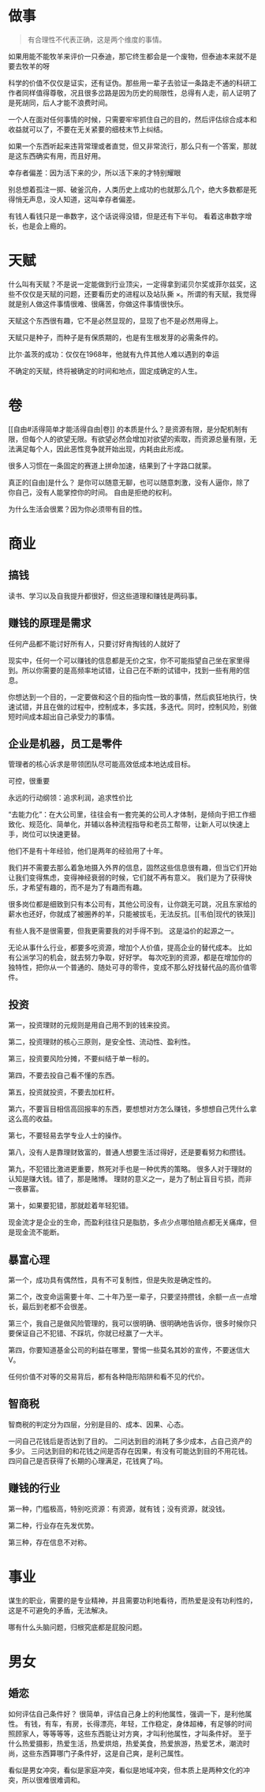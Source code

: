 # 做事

>  有合理性不代表正确，这是两个维度的事情。

如果用能不能牧羊来评价一只泰迪，那它终生都会是一个废物，但泰迪本来就不是要去牧羊的呀

科学的价值不仅仅是证实，还有证伪。那些用一辈子去验证一条路走不通的科研工作者同样值得尊敬，况且很多岔路是因为历史的局限性，总得有人走，前人证明了是死胡同，后人才能不浪费时间。

一个人在面对任何事情的时候，只需要牢牢抓住自己的目的，然后评估综合成本和收益就可以了，不要在无关紧要的细枝末节上纠结。

如果一个东西听起来违背常理或者直觉，但又非常流行，那么只有一个答案，那就是这东西确实有用，而且好用。

 幸存者偏差：因为活下来的少，所以活下来的才特别耀眼

别总想着孤注一掷、破釜沉舟，人类历史上成功的也就那么几个，绝大多数都是死得悄无声息，没人知道，这叫幸存者偏差。

有钱人看钱只是一串数字，这个话说得没错，但是还有下半句。 看着这串数字增长，也是会上瘾的。

# 天赋

什么叫有天赋？不是说一定能做到行业顶尖，一定得拿到诺贝尔奖或菲尔兹奖，这些不仅仅是天赋的问题，还要看历史的进程以及站队撕 ×。所谓的有天赋，我觉得就是别人做这件事情很难、很痛苦，你做这件事情很快乐。

天赋这个东西很有趣，它不是必然显现的，显现了也不是必然用得上。

天赋只是种子，而种子是有保质期的，也是有生根发芽的必需条件的。

比尔·盖茨的成功：仅仅在1968年，他就有九件其他人难以遇到的幸运

不确定的天赋，终将被确定的时间和地点，固定成确定的人生。

# 卷

[[自由#活得简单才能活得自由|卷]] 的本质是什么？是资源有限，是分配机制有限，但每个人的欲望无限。有欲望必然会增加对欲望的索取，而资源总量有限，无法满足每个人，因此恶性竞争就开始出现，内耗由此形成。

很多人习惯在一条固定的赛道上拼命加速，结果到了十字路口就蒙。

真正的[自由]是什么？ 是你可以随意无聊，也可以随意刺激，没有人逼你，除了你自己，没有人能掌控你的时间。 自由是拒绝的权利。

为什么生活会很累？因为你必须带有目的性。

# 商业

## 搞钱

读书、学习以及自我提升都很好，但这些道理和赚钱是两码事。

## 赚钱的原理是**需求**

任何产品都不能讨好所有人，只要讨好肯掏钱的人就好了

现实中，任何一个可以赚钱的信息都是无价之宝，你不可能指望自己坐在家里得到。所以你需要的是高频率地试错，让自己在不断的试错中，找到一些有用的信息。

你想达到一个目的，一定要做和这个目的指向性一致的事情，然后疯狂地执行，快速试错，并且在做的过程中，控制成本，多实践，多迭代。同时，控制风险，别做短时间成本超出自己承受力的事情。

## 企业是机器，员工是零件

管理者的核心诉求是带领团队尽可能高效低成本地达成目标。

可控，很重要

永远的行动纲领：追求利润，追求性价比

“去能力化”：在大公司里，往往会有一套完美的公司人才体制，是倾向于把工作细致化、规范化、简单化，并辅以各种流程指导和老员工帮带，让新人可以快速上手，岗位可以快速更替。

他们不是有十年经验，他们是两年的经验用了十年。

我们并不需要去那么着急地摄入外界的信息，固然这些信息很有趣，但当它们开始让我们变得焦虑，变得神经衰弱的时候，它们就不再有意义。 我们是为了获得快乐，才希望有趣的，而不是为了有趣而有趣。 

很多岗位都是细致到只有本公司有，其他公司没有，让你跳无可跳，况且东家给的薪水也还好，你就成了被圈养的羊，只能被拔毛，无法反抗。[[韦伯|现代的铁笼]]

有些人我不是很需要，但我更需要我的对手得不到。 这是溢价的起源之一。

无论从事什么行业，都要多吃资源，增加个人价值，提高企业的替代成本。 比如有公派学习的机会，就去努力争取，好好学。 每次吃到的资源，都是在增加你的独特性，把你从一个普通的、随处可寻的零件，变成不那么好找替代品的高价值零件。

## 投资

第一，投资理财的元规则是用自己用不到的钱来投资。

第二，投资理财的核心三原则，是安全性、流动性、盈利性。

第三，投资要风险分摊，不要纠结于单一标的。

第四，不要去投自己看不懂的东西。

第五，投资就投资，不要去加杠杆。

第六，不要盲目相信高回报率的东西，要想想对方怎么赚钱，多想想自己凭什么拿这么高的收益。

第七，不要轻易去学专业人士的操作。

第八，没有人是靠理财致富的，普通人想要生活过得好，还是要看努力和攒钱。

第九，不犯错比激进更重要，熬死对手也是一种优秀的策略。 很多人对于理财的认知是赚大钱。错了，那是赌博。 理财的意义之一，是为了制止盲目亏损，而非一夜暴富。

第十，如果要犯错，那就趁着年轻犯错。

现金流才是企业的生命，而盈利往往只是脂肪，多点少点哪怕赔点都无关痛痒，但是现金流不能断。

## 暴富心理

第一个，成功具有偶然性，具有不可复制性，但是失败是确定性的。

第二个，改变命运需要十年、二十年乃至一辈子，只要坚持攒钱，余额一点一点增长，最后到老都不会很差。

第三个，我自己是做风险管理的，我可以很明确、很明确地告诉你，很多时候你只要保证自己不犯错、不踩坑，你就已经赢了一大半。

第四，你要知道基金公司的利益在哪里，警惕一些莫名其妙的宣传，不要迷信大V。

任何价值不对等的交易背后，都有各种隐形陷阱和看不见的代价。

## 智商税

智商税的判定分为四层，分别是目的、成本、因果、心态。

一问自己花钱后是否达到了目的。 二问达到目的消耗了多少成本，占自己资产的多少。 三问达到目的和花钱之间是否存在因果，有没有可能达到目的不用花钱。 四问自己是否获得了长期的心理满足，花钱爽了吗。

## 赚钱的行业

 第一种，门槛极高，特别吃资源：有资源，就有钱；没有资源，就没钱。

第二种，行业存在先发优势。

第三种，存在信息不对称。

# 事业

谋生的职业，需要的是专业精神，并且需要功利地看待，而热爱是没有功利性的，这是不可避免的矛盾，无法解决。

哪有什么头脑问题，归根究底都是屁股问题。



# 男女

## 婚恋

如何评估自己条件好？ 很简单，评估自己身上的利他属性，强调一下，是利他属性。 有钱，有车，有房，长得漂亮，年轻，工作稳定，身体超棒，有足够的时间照顾家人，等等等等，这些东西能让对方爽，才叫利他属性，才叫条件好。 至于什么热爱摄影，热爱生活，热爱烘焙，热爱美食，热爱旅游，热爱艺术，潮流时尚，这些东西算哪门子条件好，这是自己爽，是利己属性。

看似是男女冲突，看似是家庭冲突，看似是地域冲突，但本质上是两种文化的冲突，所以很难很难调和。
